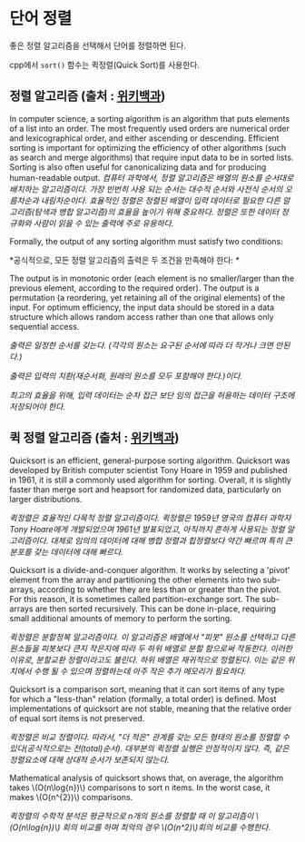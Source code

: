 # 단어 정렬

좋은 정렬 알고리즘을 선택해서 단어를 정렬하면 된다.

cpp에서 `sort()` 함수는 퀵정렬(Quick Sort)를 사용한다.


## 정렬 알고리즘 (출처 : [위키백과](https://en.wikipedia.org/wiki/Sorting_algorithm))

In computer science, a sorting algorithm is an algorithm that puts elements of a list into an order. The most frequently used orders are numerical order and lexicographical order, and either ascending or descending. Efficient sorting is important for optimizing the efficiency of other algorithms (such as search and merge algorithms) that require input data to be in sorted lists. Sorting is also often useful for canonicalizing data and for producing human-readable output.
*컴퓨터 과학에서, 정렬 알고리즘은 배열의 원소를 순서대로 배치하는 알고리즘이다. 가장 빈번히 사용 되는 순서는 대수적 순서와 사전식 순서의 오름차순과 내림차순이다. 효율적인 정렬은 정렬된 배열이 입력 데이터로 필요한 다른 알고리즘(탐색과 병합 알고리즘)의 효율을 높이기 위해 중요하다. 정렬은 또한 데이터 정규화와 사람이 읽을 수 있는 출력에 주로 유용하다.*


Formally, the output of any sorting algorithm must satisfy two conditions:

*공식적으로, 모든 정렬 알고리즘의 출력은 두 조건을 만족해야 한다: *

The output is in monotonic order (each element is no smaller/larger than the previous element, according to the required order).
The output is a permutation (a reordering, yet retaining all of the original elements) of the input.
For optimum efficiency, the input data should be stored in a data structure which allows random access rather than one that allows only sequential access.

*출력은 일정한 순서를 갖는다. (각각의 원소는 요구된 순서에 따라 더 작거나 크면 안된다.)*

*출력은 입력의 치환(재순서화, 원래의 원소를 모두 포함해야 한다.)이다.*

*최고의 효율을 위해, 입력 데이터는 순차 접근 보단 임의 접근을 허용하는 데이터 구조에 저장되어야 한다.*

## 퀵 정렬 알고리즘 (출처 : [위키백과](https://en.wikipedia.org/wiki/Quicksort))

Quicksort is an efficient, general-purpose sorting algorithm. Quicksort was developed by British computer scientist Tony Hoare in 1959 and published in 1961, it is still a commonly used algorithm for sorting. Overall, it is slightly faster than merge sort and heapsort for randomized data, particularly on larger distributions.

*퀵정렬은 효율적인 다목적 정렬 알고리즘이다. 퀵정렬은 1959년 영국의 컴퓨터 과학자 Tony Hoare에게 개발되었으며 1961년 발표되었고, 아직까지 흔하게 사용되는 정렬 알고리즘이다. 대체로 임의의 데이터에 대해 병합 정렬과 힙정렬보다 약간 빠르며 특히 큰 분포를 갖는 데이터에 대해 빠르다.*

Quicksort is a divide-and-conquer algorithm. It works by selecting a 'pivot' element from the array and partitioning the other elements into two sub-arrays, according to whether they are less than or greater than the pivot. For this reason, it is sometimes called partition-exchange sort. The sub-arrays are then sorted recursively. This can be done in-place, requiring small additional amounts of memory to perform the sorting.

*퀵정렬은 분할정복 알고리즘이다. 이 알고리즘은 배열에서 "피봇" 원소를 선택하고 다른 원소들을 피봇보다 큰지 작은지에 따라 두 하위 배열로 분할 함으로써 작동한다. 이러한 이유로, 분할교환 정렬이라고도 불린다. 하위 배열은 재귀적으로 정렬된다. 이는 같은 위치에서 수행 될 수 있으며 정렬하는데 아주 작은 추가 메모리가 필요하다.*

Quicksort is a comparison sort, meaning that it can sort items of any type for which a "less-than" relation (formally, a total order) is defined. Most implementations of quicksort are not stable, meaning that the relative order of equal sort items is not preserved.

*퀵정렬은 비교 정렬이다. 따라서, "더 적은" 관계를 갖는 모든 형태의 원소를 정렬할 수 있다(공식적으로는 전(total)순서). 대부분의 퀵정렬 실행은 안정적이지 않다. 즉, 같은 정렬요소에 대해 상대적 순서가 보존되지 않는다.*

Mathematical analysis of quicksort shows that, on average, the algorithm takes \\(O(n\log{n})\\) comparisons to sort n items. In the worst case, it makes \\(O(n^{2})\\) comparisons.

*퀵정렬의 수학적 분석은 평균적으로 n개의 원소를 정렬할 때 이 알고리즘이 \\(O(n\log{n})\\) 회의 비교를 하며 최악의 경우 \\(O(n^2)\\)회의 비교를 수행한다.*